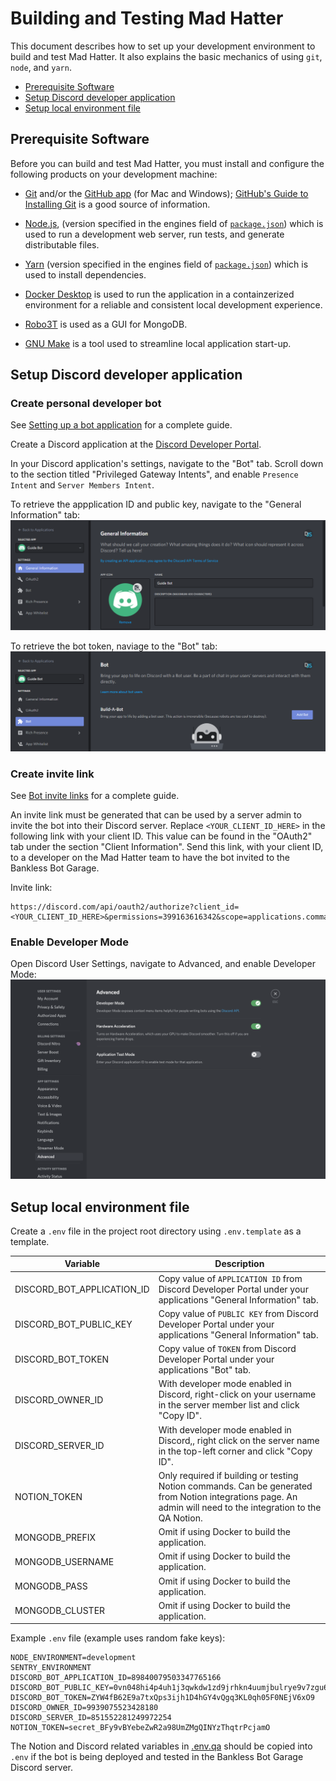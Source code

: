 # Building and Testing Mad Hatter

This document describes how to set up your development environment to build and test Mad Hatter.
It also explains the basic mechanics of using `git`, `node`, and `yarn`.

* [Prerequisite Software](#prerequisite-software)
* [Setup Discord developer application](#setup-discord-developer-application)
* [Setup local environment file](#setup-local-environment-file)

## Prerequisite Software

Before you can build and test Mad Hatter, you must install and configure the
following products on your development machine:

* [Git](https://git-scm.com/) and/or the [GitHub app](https://desktop.github.com/) (for Mac and Windows);
  [GitHub's Guide to Installing Git](https://help.github.com/articles/set-up-git) is a good source of information.

* [Node.js](https://nodejs.org), (version specified in the engines field of [`package.json`](../package.json)) which is used to run a development web server,
  run tests, and generate distributable files.

* [Yarn](https://yarnpkg.com) (version specified in the engines field of [`package.json`](../package.json)) which is used to install dependencies.

* [Docker Desktop](https://www.docker.com/products/docker-desktop) is used to run the application in a containzerized environment for a reliable and consistent local development experience.

* [Robo3T](https://robomongo.org/) is used as a GUI for MongoDB.

* [GNU Make](https://www.gnu.org/software/make/) is a tool used to streamline local application start-up.

## Setup Discord developer application

### Create personal developer bot

See [Setting up a bot application](https://discordjs.guide/preparations/setting-up-a-bot-application.html) for a complete guide.

Create a Discord application at the [Discord Developer Portal](https://discord.com/developers/applications).

In your Discord application's settings, navigate to the "Bot" tab. Scroll down to the section titled "Privileged Gateway Intents", and enable `Presence Intent` and `Server Members Intent`.

To retrieve the appplication ID and public key, navigate to the "General Information" tab:
![](images/create_app.png)

To retrieve the bot token, naviage to the "Bot" tab:
![](images/create_bot.png)

### Create invite link
See [Bot invite links](https://discordjs.guide/preparations/adding-your-bot-to-servers.html#bot-invite-links) for a complete guide.

An invite link must be generated that can be used by a server admin to invite the bot into their Discord server. Replace `<YOUR_CLIENT_ID_HERE>` in the following link with your client ID. This value can be found in the "OAuth2" tab under the section "Client Information". Send this link, with your client ID, to a developer on the Mad Hatter team to have the bot invited to the Bankless Bot Garage.

Invite link:
```
https://discord.com/api/oauth2/authorize?client_id=<YOUR_CLIENT_ID_HERE>&permissions=399163616342&scope=applications.commands%20bot
```


### Enable Developer Mode

Open Discord User Settings, navigate to Advanced, and enable Developer Mode:
![](images/discord_developer_mode.png)

## Setup local environment file
Create a `.env` file in the project root directory using `.env.template` as a template.

| Variable | Description|
| --- | --- |  
| DISCORD_BOT_APPLICATION_ID | Copy value of `APPLICATION ID` from Discord Developer Portal under your applications "General Information" tab. |
| DISCORD_BOT_PUBLIC_KEY | Copy value of `PUBLIC KEY` from Discord Developer Portal under your applications "General Information" tab. |
| DISCORD_BOT_TOKEN | Copy value of `TOKEN` from Discord Developer Portal under your applications "Bot" tab. |
| DISCORD_OWNER_ID | With developer mode enabled in Discord, right-click on your username in the server member list and click "Copy ID". |
| DISCORD_SERVER_ID | With developer mode enabled in Discord,, right click on the server name in the top-left corner and click "Copy ID". |
| NOTION_TOKEN | Only required if building or testing Notion commands. Can be generated from Notion integrations page. An admin will need to the integration to the QA Notion. |
| MONGODB_PREFIX | Omit if using Docker to build the application. |
| MONGODB_USERNAME | Omit if using Docker to build the application. |
| MONGODB_PASS | Omit if using Docker to build the application. | 
| MONGODB_CLUSTER | Omit if using Docker to build the application. |


Example `.env` file (example uses random fake keys):
```
NODE_ENVIRONMENT=development
SENTRY_ENVIRONMENT
DISCORD_BOT_APPLICATION_ID=89840079503347765166
DISCORD_BOT_PUBLIC_KEY=0vn048hi4p4uh1j3qwkdw1zd9jrhkn4uumjbulrye9v7zgu64b
DISCORD_BOT_TOKEN=ZYW4fB62E9a7txQps3ijh1D4hGY4vQgq3KL0qh05F0NEjV6xO9
DISCORD_OWNER_ID=9939075523428180
DISCORD_SERVER_ID=851552281249972254
NOTION_TOKEN=secret_BFy9vBYebeZwR2a98UmZMgQINYzThqtrPcjamO
```

The Notion and Discord related variables in [.env.qa](../.env.qa) should be copied into `.env` if the bot is being deployed and tested in the Bankless Bot Garage Discord server.
